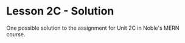 # Lesson 2C - Solution

One possible solution to the assignment for Unit 2C in Noble's MERN course.
